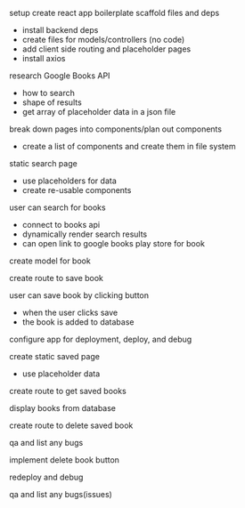 setup create react app boilerplate
scaffold files and deps
- install backend deps
- create files for models/controllers (no code)
- add client side routing and placeholder pages
- install axios

research Google Books API
- how to search 
- shape of results
- get array of placeholder data in a json file

break down pages into components/plan out components
- create a list of components and create them in file system

static search page
- use placeholders for data
- create re-usable components

user can search for books
- connect to books api
- dynamically render search results
- can open link to google books play store for book

create model for book

create route to save book

user can save book by clicking button
- when the user clicks save
- the book is added to database

configure app for deployment, deploy, and debug

create static saved page
- use placeholder data

create route to get saved books

display books from database

create route to delete saved book

qa and list any bugs

implement delete book button

redeploy and debug

qa and list any bugs(issues)




